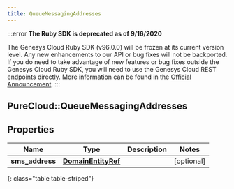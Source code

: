 ```yaml
---
title: QueueMessagingAddresses
---
```


:::error
**The Ruby SDK is deprecated as of 9/16/2020**

The Genesys Cloud Ruby SDK (v96.0.0) will be frozen at its current version level. Any new enhancements to our API or bug fixes will not be backported. If you do need to take advantage of new features or bug fixes outside the Genesys Cloud Ruby SDK, you will need to use the Genesys Cloud REST endpoints directly. More information can be found in the [Official Announcement](https://developer.mypurecloud.com/forum/t/announcement-genesys-cloud-ruby-sdk-end-of-life/8850).
:::


## PureCloud::QueueMessagingAddresses

## Properties

|Name | Type | Description | Notes|
|------------ | ------------- | ------------- | -------------|
| **sms_address** | [**DomainEntityRef**](DomainEntityRef.html) |  | [optional] |
{: class="table table-striped"}


